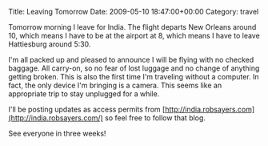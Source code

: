 Title: Leaving Tomorrow
Date: 2009-05-10 18:47:00+00:00
Category: travel

Tomorrow morning I leave for India. The flight departs New Orleans around 10,
which means I have to be at the airport at 8, which means I have to leave
Hattiesburg around 5:30.

  
  
  
I'm all packed up and pleased to announce I will be flying with no checked
baggage. All carry-on, so no fear of lost luggage and no change of anything
getting broken. This is also the first time I'm traveling without a computer.
In fact, the only device I'm bringing is a camera. This seems like an
appropriate trip to stay unplugged for a while.

  
  
  
I'll be posting updates as access permits from
[http://india.robsayers.com](http://india.robsayers.com/) so feel free to
follow that blog.

  
  
  
See everyone in three weeks!

